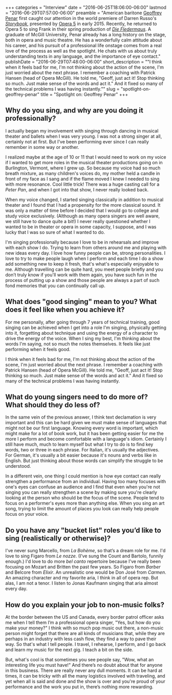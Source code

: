 +++
categories = "Interview"
date = "2016-06-25T18:06:00-06:00"
lastmod = "2016-06-29T07:57:00-06:00"
preamble = "American baritone [Geoffrey Penar](/scene/people/geoffrey-penar/) first caught our attention in the world premiere of Darren Russo's [*Storybook*](/in-review-modern-family-opera/), presented by [Opera 5](/scene/people/opera-5/) in early 2015. Recently, he returned to Opera 5 to sing Frank in their spring production of [*Die Fledermaus*](/die-fledermaus-die-fleder-fabulous/). A graduate of McGill University, Penar already has a long history on the stage, both in opera and music theatre. He has a wonderfully calm attitude about his career, and his pursuit of a professional life onstage comes from a real love of the process as well as the spotlight. He chats with us about truly understanding texts in any language, and the importance of eye contact."
publishDate = "2016-06-29T07:48:00-06:00"
short_description = "\"I think when it feels bad for me, I'm not thinking about the action of the scene, I'm just worried about the next phrase. I remember a coaching with Patrick Hansen (head of Opera McGill). He told me, \"Geoff, just act it! Stop thinking so much. Just make sense of the words and act it.\" And it fixed so many of the technical problems I was having instantly.\""
slug = "spotlight-on-geoffrey-penar"
title = "Spotlight on: Geoffrey Penar"
+++

## Why do you sing, and why are you doing it professionally?

I actually began my involvement with singing through dancing in musical theater and ballets when I was very young. I was not a strong singer at all, certainly not at first. But I've been performing ever since I can really remember in some way or another. 

I realized maybe at the age of 10 or 11 that I would need to work on my voice if I wanted to get more roles in the musical theater productions going on in Burlington, Vermont, where I grew up. So because my voice had so much breath mixture, as many children's voices do, my mother held a candle in front of my face as I sang and if the flame moved I knew I needed to sing with more resonance. Cool little trick! There was a huge casting call for a *Peter Pan*, and when I got into that show, I never really looked back. 

When my voice changed, I started singing classically in addition to musical theater and I found that I had a propensity for the more classical sound. It was only a matter of time before I decided that I would go to college and study voice exclusively. (Although as many opera singers are well aware, we still have to dance quite a bit!) I never really questioned whether I wanted to be in theater or opera in some capacity, I suppose, and I was lucky that I was so sure of what I wanted to do.
 
I'm singing professionally because I love to be in rehearsals and improve with each show I do. Trying to learn from others around me and playing with new ideas every day. I love how funny people can be, strong personalities. I love to try to make people laugh when I perform and each time I do a show add something new to keep it fresh, that's what's especially enjoyable to me. Although travelling can be quite hard, you meet people briefly and you don’t truly know if you'll work with them again, you have such fun in the process of putting up a show and those people are always a part of such fond memories that you can continually call up.
 
## What does "good singing" mean to you? What does it feel like when you achieve it?

For me personally, after going through 7 years of technical training, good singing can be achieved when I get into a role I'm singing, physically getting into it, forgetting about technique and using the energy of a character to drive the energy of the voice. When I sing my best, I'm thinking about the words I'm saying, not so much the notes themselves. It feels like just performing when it feels good. 

I think when it feels bad for me, I'm not thinking about the action of the scene, I'm just worried about the next phrase. I remember a coaching with Patrick Hansen (head of Opera McGill). He told me, "Geoff, just act it! Stop thinking so much. Just make sense of the words and act it." And it fixed so many of the technical problems I was having instantly.
 
## What do young singers need to do more of? What should they do less of?

In the same vein of the previous answer, I think text declamation is very important and this can be hard given we must make sense of languages that might not be our first language. Knowing every word is important, which might make for a lot of book work, but it has been getting easier for me the more I perform and become comfortable with a language's idiom. Certainly I still have much, much to learn myself but what I try to do is to find key words, two or three in each phrase. For Italian, it's usually the adjectives. For German, it's usually a bit easier because it's nouns and verbs like in English. But just thinking about those words can simplify the struggle to be understood.
 
In a different vein, one thing I could mention is how eye contact can really strengthen a performance from an individual. Having too many focuses with one's eyes can confuse an audience and I find that even when you're not singing you can really strengthen a scene by making sure you're clearly looking at the person who should be the focus of the scene. People tend to focus on a performer's eyes more than anything else. When you sing an art song, trying to limit the amount of places you look can really help people focus on your voice.
 
## Do you have any "bucket list" roles you’d like to sing (realistically or otherwise)?

I've never sung Marcello, from *La Bohème*, so that’s a dream role for me. I'd love to sing Figaro from *Le nozze*. (I’ve sung the Count and Bartolo, funnily enough.) I'd love to do more *bel canto* repertoire because I've really been focusing on Mozart and Britten the past few years. So Figaro from *Barber* and Belcore from *Elixir*.  An unrealistic one would be Don José from *Carmen*. An amazing character and my favorite aria, I think in all of opera rep. But alas, I am not a tenor. I listen to Jonas Kaufmann singing that aria almost every day.
 
## How do you explain your job to non-music folks?

At the border between the US and Canada, every border patrol officer asks me when I tell them I’m a professional opera singer, "Yes, but how do you make your money?" I think with so much pop music out there, a non-music person might forget that there are all kinds of musicians that, while they are perhaps in an industry with less cash flow, they find a way to pave their way. So that's what I tell people. I travel, I rehearse, I perform, and I go back and learn my music for the next gig. I teach a bit on the side.

But, what's cool is that sometimes you see people say, "Wow, what an interesting life you must have!" And there’s no doubt about that for anyone in this business. There are really never any dull moments. It can be hard at times, it can be tricky with all the many logistics involved with traveling, and yet when all is said and done and the show is over and you're proud of your performance and the work you put in, there’s nothing more rewarding.

